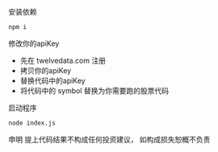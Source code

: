 安装依赖
```bash
npm i
```

修改你的apiKey
- 先在 twelvedata.com 注册
- 拷贝你的apiKey
- 替换代码中的apiKey
- 将代码中的 symbol 替换为你需要跑的股票代码

启动程序
```bash
node index.js
```

申明
提上代码结果不构成任何投资建议， 如构成损失恕概不负责